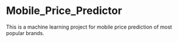 # Mobile_Price_Predictor
This is a machine learning project for mobile price prediction of most popular brands.
